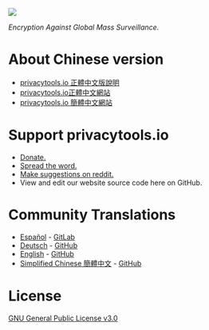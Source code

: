 [![](https://www.privacytools.io/img/layout/logo.png)](https://www.privacytools.io/)

_Encryption Against Global Mass Surveillance._

# About Chinese version

- [privacytools.io 正體中文版說明 ](https://blog.jxtsai.info/2016/12/27/privacytools-chinese/) 
- [privacytools.io正體中文網站](https://privacytools.twngo.xyz/)
- [privacytools.io 簡體中文網站](https://cybermagicsec.github.io/privacytools-zh/)


# Support privacytools.io

- [Donate.](https://www.privacytools.io/donate.html)
- [Spread the word.](https://www.privacytools.io/#participate)
- [Make suggestions on reddit.](https://www.reddit.com/r/privacytoolsIO/)
- View and edit our website source code here on GitHub.

# Community Translations
- [Español](https://victorhck.gitlab.io/privacytools-es/) - [GitLab](https://gitlab.com/victorhck/privacytools-es)
- [Deutsch](https://privacytools.it-sec.rocks/) - [GitHub](https://github.com/Anon215/privacytools.it-sec.rocks)
- [English](https://privacytools.io) -  [GitHub](https://github.com/privacytoolsIO/privacytools.io)
- [Simplified Chinese 簡體中文](https://cybermagicsec.github.io/privacytools-zh/) - [GitHub](https://github.com/cybermagicsec/privacytools-zh)

# License
[GNU General Public License v3.0](https://github.com/privacytoolsIO/privacytools.io/blob/master/LICENSE.txt)
